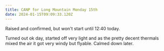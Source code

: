 ```yaml
---
title: CANP for Long Mountain Monday 15th
date: 2024-01-15T09:09:33.120Z
---
```

Raised and confirmed, but won't start until 12:40 today.

Turned out ok day, started off very light and as the pretty decent thermals mixed the air it got very windy but flyable. Calmed down later.